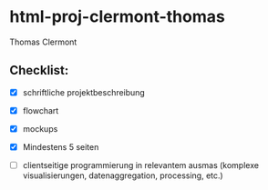 # html-proj-clermont-thomas

Thomas Clermont


## Checklist:
- [x] schriftliche projektbeschreibung
- [x] flowchart
- [x] mockups
- [x] Mindestens 5 seiten
- [ ] clientseitige programmierung in relevantem ausmas (komplexe visualisierungen, datenaggregation, processing, etc.)


